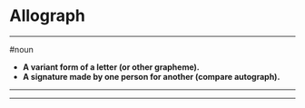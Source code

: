 # Allograph
---
#noun
- **A variant form of a letter (or other grapheme).**
- **A signature made by one person for another (compare autograph).**
---
---
